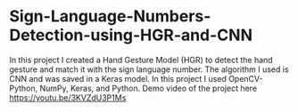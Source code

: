 # Sign-Language-Numbers-Detection-using-HGR-and-CNN
In this project I created a Hand Gesture Model (HGR) to detect the hand gesture and match it with the sign language number. The algorithm I used is CNN and was saved in a Keras model. In this project I used OpenCV-Python, NumPy, Keras, and Python.
Demo video of the project here https://youtu.be/3KVZdU3P1Ms
